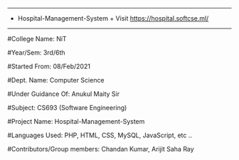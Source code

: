-------------------------------
+ Hospital-Management-System +    Visit https://hospital.softcse.ml/
-------------------------------

#College Name: NiT

#Year/Sem: 3rd/6th

#Started From:  08/Feb/2021

#Dept. Name: Computer Science

#Under Guidance Of: Anukul Maity Sir

#Subject: CS693 (Software Engineering)

#Project Name: Hospital-Management-System

#Languages Used: PHP, HTML, CSS, MySQL, JavaScript, etc ..

#Contributors/Group members: Chandan Kumar, Arijit Saha Ray
